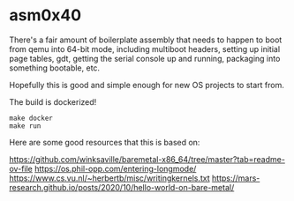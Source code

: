 
asm0x40
=======

There's a fair amount of boilerplate assembly that needs to happen to
boot from qemu into 64-bit mode, including multiboot headers, setting
up initial page tables, gdt, getting the serial console up and
running, packaging into something bootable, etc.

Hopefully this is good and simple enough for new OS projects to start
from.

The build is dockerized!

```
make docker
make run
```

Here are some good resources that this is based on:

https://github.com/winksaville/baremetal-x86_64/tree/master?tab=readme-ov-file
https://os.phil-opp.com/entering-longmode/
https://www.cs.vu.nl/~herbertb/misc/writingkernels.txt
https://mars-research.github.io/posts/2020/10/hello-world-on-bare-metal/

